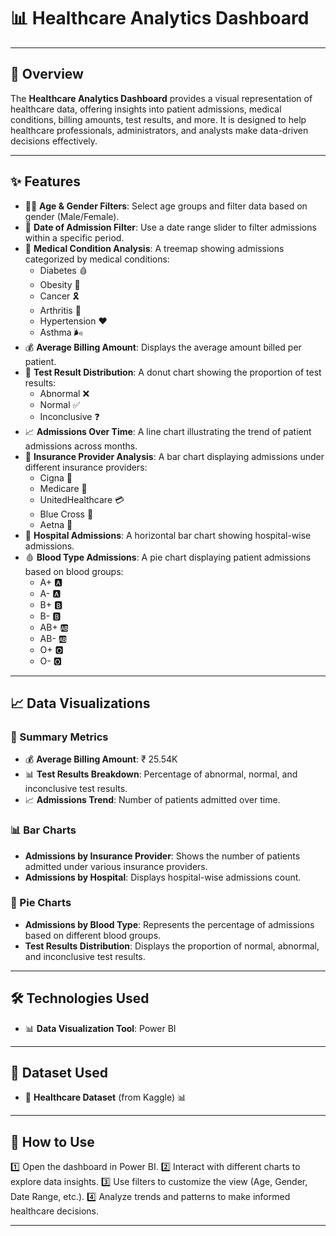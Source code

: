 # 📊 Healthcare Analytics Dashboard

---

## 📌 Overview
The **Healthcare Analytics Dashboard** provides a visual representation of healthcare data, offering insights into patient admissions, medical conditions, billing amounts, test results, and more. It is designed to help healthcare professionals, administrators, and analysts make data-driven decisions effectively.

---

## ✨ Features
- 👨‍⚕️ **Age & Gender Filters**: Select age groups and filter data based on gender (Male/Female).
- 📅 **Date of Admission Filter**: Use a date range slider to filter admissions within a specific period.
- 🏥 **Medical Condition Analysis**: A treemap showing admissions categorized by medical conditions:
  - Diabetes 🩸
  - Obesity 🍔
  - Cancer 🎗️
  - Arthritis 🦴
  - Hypertension ❤️
  - Asthma 🌬️
- 💰 **Average Billing Amount**: Displays the average amount billed per patient.
- 🔬 **Test Result Distribution**: A donut chart showing the proportion of test results:
  - Abnormal ❌
  - Normal ✅
  - Inconclusive ❓
- 📈 **Admissions Over Time**: A line chart illustrating the trend of patient admissions across months.
- 🏦 **Insurance Provider Analysis**: A bar chart displaying admissions under different insurance providers:
  - Cigna 🏥
  - Medicare 🏦
  - UnitedHealthcare 💳
  - Blue Cross 🏥
  - Aetna 🏦
- 🏨 **Hospital Admissions**: A horizontal bar chart showing hospital-wise admissions.
- 🩸 **Blood Type Admissions**: A pie chart displaying patient admissions based on blood groups:
  - A+ 🅰️
  - A- 🅰️
  - B+ 🅱️
  - B- 🅱️
  - AB+ 🆎
  - AB- 🆎
  - O+ 🅾️
  - O- 🅾️

---

## 📈 Data Visualizations
### 🔹 Summary Metrics
- 💰 **Average Billing Amount**: ₹ 25.54K
- 📊 **Test Results Breakdown**: Percentage of abnormal, normal, and inconclusive test results.
- 📈 **Admissions Trend**: Number of patients admitted over time.

### 📊 Bar Charts
- **Admissions by Insurance Provider**: Shows the number of patients admitted under various insurance providers.
- **Admissions by Hospital**: Displays hospital-wise admissions count.

### 🥧 Pie Charts
- **Admissions by Blood Type**: Represents the percentage of admissions based on different blood groups.
- **Test Results Distribution**: Displays the proportion of normal, abnormal, and inconclusive test results.

---

## 🛠️ Technologies Used
- 📊 **Data Visualization Tool**: Power BI

---

## 📂 Dataset Used
- 📄 **Healthcare Dataset** (from Kaggle) 📊

---

## 📝 How to Use
1️⃣ Open the dashboard in Power BI.
2️⃣ Interact with different charts to explore data insights.
3️⃣ Use filters to customize the view (Age, Gender, Date Range, etc.).
4️⃣ Analyze trends and patterns to make informed healthcare decisions.

---

